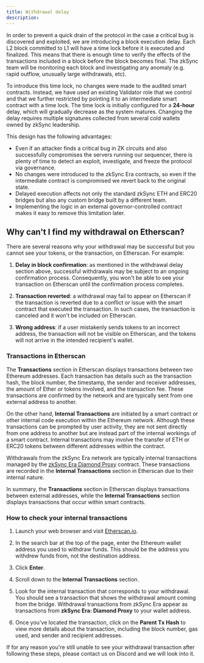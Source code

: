 ```yaml
---
title: Withdrawal delay
description:
---
```


In order to prevent a quick drain of the protocol in the case a critical bug is discovered and exploited, we are introducing a block execution
delay. Each L2 block committed to L1 will have a time lock before it is executed and finalized. This means that there is enough time to verify the
effects of the transactions included in a block before the block becomes final. The zkSync team will be monitoring each block and investigating
any anomaly (e.g. rapid outflow, unusually large withdrawals, etc).

To introduce this time lock, no changes were made to the audited smart contracts. Instead, we have used an existing Validator role that we control
and that we further restricted by pointing it to an intermediate smart contract with a time lock. The time lock is initially configured for a
**24-hour** delay, which will gradually decrease as the system matures. Changing the delay requires multiple signatures collected from several cold
wallets owned by zkSync leadership.

This design has the following advantages:

- Even if an attacker finds a critical bug in ZK circuits and also successfully compromises the servers running our sequencer, there is plenty of
time to detect an exploit, investigate, and freeze the protocol via governance.
- No changes were introduced to the zkSync Era contracts, so even if the intermediate contract is compromised we revert back to the original state.
- Delayed execution affects not only the standard zkSync ETH and ERC20 bridges but also any custom bridge built by a different team.
- Implementing the logic in an external governor-controlled contract makes it easy to remove this limitation later.

## Why can't I find my withdrawal on Etherscan?

There are several reasons why your withdrawal may be successful but you cannot see your tokens, or the transaction, on Etherscan. For example:

1. **Delay in block confirmation**: as mentioned
in the withdrawal delay section above, successful withdrawals may be subject to an ongoing confirmation process. Consequently, you won't be
able to see your transaction on Etherscan until the confirmation process completes.

2. **Transaction reverted**: a withdrawal may fail to appear on Etherscan if the transaction is reverted due to a conflict or issue with the smart
contract that executed the transaction. In such cases, the transaction is canceled and it won't be included on Etherscan.

3. **Wrong address**: if a user mistakenly sends tokens to an incorrect address, the transaction will not be visible on Etherscan, and the tokens
will not arrive in the intended recipient's wallet.

### Transactions in Etherscan

The **Transactions** section in Etherscan displays transactions between two Ethereum addresses. Each transaction has details such as the transaction
hash, the block number, the timestamp, the sender and receiver addresses, the amount of Ether or tokens involved, and the transaction fee. These
transactions are confirmed by the network and are typically sent from one external address to another.

On the other hand, **Internal Transactions** are initiated by a smart contract or other internal code execution within the Ethereum network.
Although these transactions can be prompted by user activity, they are not sent directly from one address to another but are instead part of the
internal workings of a smart contract. Internal transactions may involve the transfer of ETH or ERC20 tokens between different addresses within the contract.

Withdrawals from the zkSync Era network are typically internal transactions managed by the
[zkSync Era Diamond Proxy](https://etherscan.io/address/0x32400084c286cf3e17e7b677ea9583e60a000324)
contract. These transactions are recorded in the **Internal Transactions** section in Etherscan due to their internal nature.

In summary, the **Transactions** section in Etherscan displays transactions between external addresses, while the **Internal Transactions**
section displays transactions that occur within smart contracts.

### How to check your internal transactions

1. Launch your web browser and visit [Etherscan.io](https://etherscan.io/).

2. In the search bar at the top of the page, enter the Ethereum wallet address you used to withdraw funds. This should be the address you withdrew
funds from, not the destination address.

3. Click **Enter**.

4. Scroll down to the **Internal Transactions** section.

5. Look for the internal transaction that corresponds to your withdrawal. You should see a transaction that shows the withdrawal amount
coming from the bridge. Withdrawal transactions from zkSync Era appear as transactions from **zkSync Era: Diamond Proxy** to your wallet address.

6. Once you've located the transaction, click on the **Parent Tx Hash** to view more details about the transaction, including the block number, gas
used, and sender and recipient addresses.

If for any reason you're still unable to see your withdrawal transaction after following these steps, please contact us on Discord and we will
look into it.
